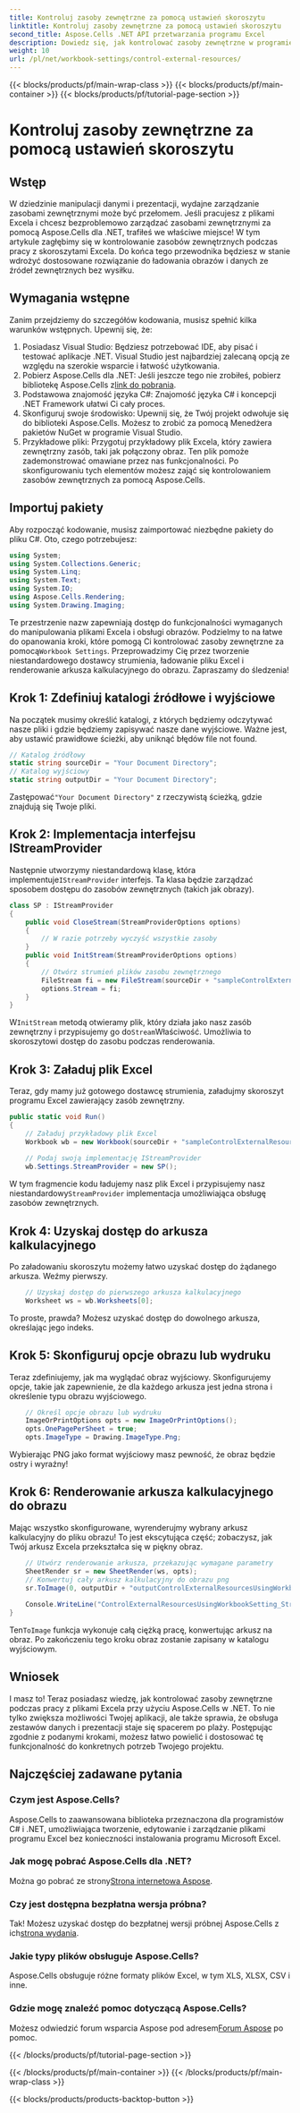 ```yaml
---
title: Kontroluj zasoby zewnętrzne za pomocą ustawień skoroszytu
linktitle: Kontroluj zasoby zewnętrzne za pomocą ustawień skoroszytu
second_title: Aspose.Cells .NET API przetwarzania programu Excel
description: Dowiedz się, jak kontrolować zasoby zewnętrzne w programie Excel za pomocą Aspose.Cells dla platformy .NET, korzystając z naszego kompleksowego samouczka krok po kroku.
weight: 10
url: /pl/net/workbook-settings/control-external-resources/
---
```


{{< blocks/products/pf/main-wrap-class >}}
{{< blocks/products/pf/main-container >}}
{{< blocks/products/pf/tutorial-page-section >}}

# Kontroluj zasoby zewnętrzne za pomocą ustawień skoroszytu

## Wstęp
W dziedzinie manipulacji danymi i prezentacji, wydajne zarządzanie zasobami zewnętrznymi może być przełomem. Jeśli pracujesz z plikami Excela i chcesz bezproblemowo zarządzać zasobami zewnętrznymi za pomocą Aspose.Cells dla .NET, trafiłeś we właściwe miejsce! W tym artykule zagłębimy się w kontrolowanie zasobów zewnętrznych podczas pracy z skoroszytami Excela. Do końca tego przewodnika będziesz w stanie wdrożyć dostosowane rozwiązanie do ładowania obrazów i danych ze źródeł zewnętrznych bez wysiłku.
## Wymagania wstępne
Zanim przejdziemy do szczegółów kodowania, musisz spełnić kilka warunków wstępnych. Upewnij się, że:
1. Posiadasz Visual Studio: Będziesz potrzebować IDE, aby pisać i testować aplikacje .NET. Visual Studio jest najbardziej zalecaną opcją ze względu na szerokie wsparcie i łatwość użytkowania.
2.  Pobierz Aspose.Cells dla .NET: Jeśli jeszcze tego nie zrobiłeś, pobierz bibliotekę Aspose.Cells z[link do pobrania](https://releases.aspose.com/cells/net/). 
3. Podstawowa znajomość języka C#: Znajomość języka C# i koncepcji .NET Framework ułatwi Ci cały proces.
4. Skonfiguruj swoje środowisko: Upewnij się, że Twój projekt odwołuje się do biblioteki Aspose.Cells. Możesz to zrobić za pomocą Menedżera pakietów NuGet w programie Visual Studio.
5. Przykładowe pliki: Przygotuj przykładowy plik Excela, który zawiera zewnętrzny zasób, taki jak połączony obraz. Ten plik pomoże zademonstrować omawiane przez nas funkcjonalności.
Po skonfigurowaniu tych elementów możesz zająć się kontrolowaniem zasobów zewnętrznych za pomocą Aspose.Cells.
## Importuj pakiety
Aby rozpocząć kodowanie, musisz zaimportować niezbędne pakiety do pliku C#. Oto, czego potrzebujesz:
```csharp
using System;
using System.Collections.Generic;
using System.Linq;
using System.Text;
using System.IO;
using Aspose.Cells.Rendering;
using System.Drawing.Imaging;
```
Te przestrzenie nazw zapewniają dostęp do funkcjonalności wymaganych do manipulowania plikami Excela i obsługi obrazów.
 Podzielmy to na łatwe do opanowania kroki, które pomogą Ci kontrolować zasoby zewnętrzne za pomocą`Workbook Settings`. Przeprowadzimy Cię przez tworzenie niestandardowego dostawcy strumienia, ładowanie pliku Excel i renderowanie arkusza kalkulacyjnego do obrazu. Zapraszamy do śledzenia!
## Krok 1: Zdefiniuj katalogi źródłowe i wyjściowe
Na początek musimy określić katalogi, z których będziemy odczytywać nasze pliki i gdzie będziemy zapisywać nasze dane wyjściowe. Ważne jest, aby ustawić prawidłowe ścieżki, aby uniknąć błędów file not found.
```csharp
// Katalog źródłowy
static string sourceDir = "Your Document Directory";
// Katalog wyjściowy
static string outputDir = "Your Document Directory";
```
 Zastępować`"Your Document Directory"` z rzeczywistą ścieżką, gdzie znajdują się Twoje pliki.
## Krok 2: Implementacja interfejsu IStreamProvider
 Następnie utworzymy niestandardową klasę, która implementuje`IStreamProvider` interfejs. Ta klasa będzie zarządzać sposobem dostępu do zasobów zewnętrznych (takich jak obrazy).
```csharp
class SP : IStreamProvider
{
    public void CloseStream(StreamProviderOptions options)
    {
        // W razie potrzeby wyczyść wszystkie zasoby
    }
    public void InitStream(StreamProviderOptions options)
    {
        // Otwórz strumień plików zasobu zewnętrznego
        FileStream fi = new FileStream(sourceDir + "sampleControlExternalResourcesUsingWorkbookSetting_StreamProvider.png", FileMode.OpenOrCreate, FileAccess.Read);
        options.Stream = fi;
    }
}
```
 W`InitStream` metodą otwieramy plik, który działa jako nasz zasób zewnętrzny i przypisujemy go do`Stream`Właściwość. Umożliwia to skoroszytowi dostęp do zasobu podczas renderowania.
## Krok 3: Załaduj plik Excel
Teraz, gdy mamy już gotowego dostawcę strumienia, załadujmy skoroszyt programu Excel zawierający zasób zewnętrzny.
```csharp
public static void Run()
{
    // Załaduj przykładowy plik Excel
    Workbook wb = new Workbook(sourceDir + "sampleControlExternalResourcesUsingWorkbookSetting_StreamProvider.xlsx");
    
    // Podaj swoją implementację IStreamProvider
    wb.Settings.StreamProvider = new SP();
```
 W tym fragmencie kodu ładujemy nasz plik Excel i przypisujemy nasz niestandardowy`StreamProvider` implementacja umożliwiająca obsługę zasobów zewnętrznych.
## Krok 4: Uzyskaj dostęp do arkusza kalkulacyjnego
Po załadowaniu skoroszytu możemy łatwo uzyskać dostęp do żądanego arkusza. Weźmy pierwszy.
```csharp
    // Uzyskaj dostęp do pierwszego arkusza kalkulacyjnego
    Worksheet ws = wb.Worksheets[0];
```
To proste, prawda? Możesz uzyskać dostęp do dowolnego arkusza, określając jego indeks.
## Krok 5: Skonfiguruj opcje obrazu lub wydruku
Teraz zdefiniujemy, jak ma wyglądać obraz wyjściowy. Skonfigurujemy opcje, takie jak zapewnienie, że dla każdego arkusza jest jedna strona i określenie typu obrazu wyjściowego.
```csharp
    // Określ opcje obrazu lub wydruku
    ImageOrPrintOptions opts = new ImageOrPrintOptions();
    opts.OnePagePerSheet = true;
    opts.ImageType = Drawing.ImageType.Png;
```
Wybierając PNG jako format wyjściowy masz pewność, że obraz będzie ostry i wyraźny!
## Krok 6: Renderowanie arkusza kalkulacyjnego do obrazu
Mając wszystko skonfigurowane, wyrenderujmy wybrany arkusz kalkulacyjny do pliku obrazu! To jest ekscytująca część; zobaczysz, jak Twój arkusz Excela przekształca się w piękny obraz.
```csharp
    // Utwórz renderowanie arkusza, przekazując wymagane parametry
    SheetRender sr = new SheetRender(ws, opts);
    // Konwertuj cały arkusz kalkulacyjny do obrazu png
    sr.ToImage(0, outputDir + "outputControlExternalResourcesUsingWorkbookSetting_StreamProvider.png");
    
    Console.WriteLine("ControlExternalResourcesUsingWorkbookSetting_StreamProvider executed successfully.");
}
```
 Ten`ToImage` funkcja wykonuje całą ciężką pracę, konwertując arkusz na obraz. Po zakończeniu tego kroku obraz zostanie zapisany w katalogu wyjściowym.
## Wniosek
I masz to! Teraz posiadasz wiedzę, jak kontrolować zasoby zewnętrzne podczas pracy z plikami Excela przy użyciu Aspose.Cells w .NET. To nie tylko zwiększa możliwości Twojej aplikacji, ale także sprawia, że obsługa zestawów danych i prezentacji staje się spacerem po plaży. Postępując zgodnie z podanymi krokami, możesz łatwo powielić i dostosować tę funkcjonalność do konkretnych potrzeb Twojego projektu.
## Najczęściej zadawane pytania
### Czym jest Aspose.Cells?
Aspose.Cells to zaawansowana biblioteka przeznaczona dla programistów C# i .NET, umożliwiająca tworzenie, edytowanie i zarządzanie plikami programu Excel bez konieczności instalowania programu Microsoft Excel.
### Jak mogę pobrać Aspose.Cells dla .NET?
 Można go pobrać ze strony[Strona internetowa Aspose](https://releases.aspose.com/cells/net/).
### Czy jest dostępna bezpłatna wersja próbna?
 Tak! Możesz uzyskać dostęp do bezpłatnej wersji próbnej Aspose.Cells z ich[strona wydania](https://releases.aspose.com/).
### Jakie typy plików obsługuje Aspose.Cells?
Aspose.Cells obsługuje różne formaty plików Excel, w tym XLS, XLSX, CSV i inne.
### Gdzie mogę znaleźć pomoc dotyczącą Aspose.Cells?
 Możesz odwiedzić forum wsparcia Aspose pod adresem[Forum Aspose](https://forum.aspose.com/c/cells/9) po pomoc.

{{< /blocks/products/pf/tutorial-page-section >}}

{{< /blocks/products/pf/main-container >}}
{{< /blocks/products/pf/main-wrap-class >}}

{{< blocks/products/products-backtop-button >}}
